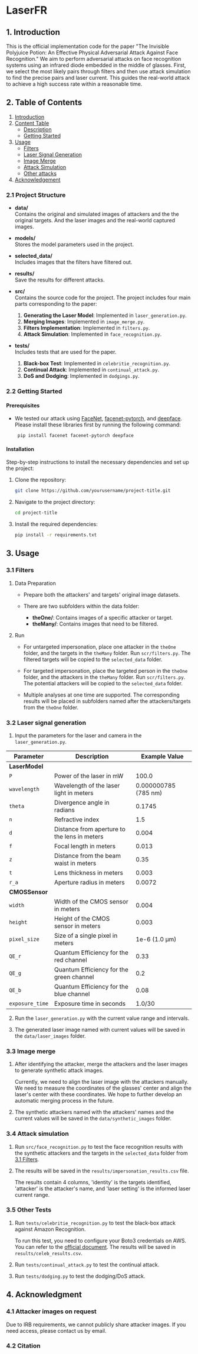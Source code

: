 # LaserFR

## 1. Introduction

This is the official implementation code for the paper "The Invisible Polyjuice Potion: An Effective Physical Adversarial Attack Against Face Recognition." 
We aim to perform adversarial attacks on face recognition systems using an infrared diode embedded in the middle of glasses. 
First, we select the most likely pairs through filters and then use attack simulation to find the precise pairs and laser current. 
This guides the real-world attack to achieve a high success rate within a reasonable time.

## 2. Table of Contents

1. [Introduction](#1-introduction)
2. [Content Table](#2-content-table)
   - [Description](#21-project-structure)
   - [Getting Started](#22-getting-started)
3. [Usage](#3-usage)
   - [Filters](#31-filters)
   - [Laser Signal Generation](#32-laser-signal-generation)
   - [Image Merge](#33-image-merge)
   - [Attack Simulation](#34-attack-simulation)
   - [Other attacks](#35-other-tests)
4. [Acknowledgement](#4-acknowledgment)

### 2.1 Project Structure

   - **data/**  
     Contains the original and simulated images of attackers and the the original targets.
     And the laser images and the real-world captured images.
   
   - **models/**  
     Stores the model parameters used in the project.
   
   - **selected_data/**  
     Includes images that the filters have filtered out.

   - **results/**  
     Save the results for different attacks.
   
   - **src/**  
     Contains the source code for the project.
        The project includes four main parts corresponding to the paper:
      1. **Generating the Laser Model**: Implemented in `laser_generation.py`.
      2. **Merging Images**: Implemented in `image_merge.py`.
      3. **Filters Implementation**: Implemented in `filters.py`.
      4. **Attack Simulation**: Implemented in `face_recognition.py`.
   
   - **tests/**  
     Includes tests that are used for the paper.
      1. **Black-box Test**: Implemented in `celebritie_recognition.py`.
      2. **Continual Attack**: Implemented in `continual_attack.py`.
      3. **DoS and Dodging**: Implemented in `dodgings.py`.


### 2.2 Getting Started

#### Prerequisites

- We tested our attack using [FaceNet](https://github.com/davidsandberg/facenet), [facenet-pytorch](https://github.com/timesler/facenet-pytorch), and [deepface](https://github.com/serengil/deepface).
  Please install these libraries first by running the following command:
  ```bash
   pip install facenet facenet-pytorch deepface

#### Installation

Step-by-step instructions to install the necessary dependencies and set up the project:

1. Clone the repository:
   ```bash
   git clone https://github.com/yourusername/project-title.git
2. Navigate to the project directory:
   ```bash
   cd project-title
3. Install the required dependencies:
   ```bash
   pip install -r requirements.txt


## 3. Usage

### 3.1 Filters

1. Data Preparation
   
   - Prepare both the attackers' and targets' original image datasets.
   
   - There are two subfolders within the data folder:
      - **theOne/**: Contains images of a specific attacker or target.
      - **theMany/**: Contains images that need to be filtered.

2. Run

   - For untargeted impersonation, place one attacker in the `theOne` folder, and the targets in the `theMany` folder. Run `scr/filters.py`. The filtered targets will be copied to the `selected_data` folder.
   
   - For targeted impersonation, place the targeted person in the `theOne` folder, and the attackers in the `theMany` folder. Run `scr/filters.py`. The potential attackers will be copied to the `selected_data` folder.
   
   - Multiple analyses at one time are supported. The corresponding results will be placed in subfolders named after the attackers/targets from the `theOne` folder.

### 3.2 Laser signal generation

1. Input the parameters for the laser and camera in the `laser_generation.py`.

| Parameter        | Description                                   | Example Value         |
|------------------|-----------------------------------------------|-----------------------|
| **LaserModel**   |                                               |                       |
| `P`              | Power of the laser in mW                      | 100.0                 |
| `wavelength`     | Wavelength of the laser light in meters       | 0.000000785 (785 nm)  |
| `theta`          | Divergence angle in radians                   | 0.1745                |
| `n`              | Refractive index                              | 1.5                   |
| `d`              | Distance from aperture to the lens in meters  | 0.004                 |
| `f`              | Focal length in meters                        | 0.013                 |
| `z`              | Distance from the beam waist in meters        | 0.35                  |
| `t`              | Lens thickness in meters                      | 0.003                 |
| `r_a`            | Aperture radius in meters                     | 0.0072                |
| **CMOSSensor**   |                                               |                       |
| `width`          | Width of the CMOS sensor in meters            | 0.004                 |
| `height`         | Height of the CMOS sensor in meters           | 0.003                 |
| `pixel_size`     | Size of a single pixel in meters              | 1e-6 (1.0 µm)         |
| `QE_r`           | Quantum Efficiency for the red channel        | 0.33                  |
| `QE_g`           | Quantum Efficiency for the green channel      | 0.2                   |
| `QE_b`           | Quantum Efficiency for the blue channel       | 0.08                  |
| `exposure_time`  | Exposure time in seconds                      | 1.0/30                |

   
2. Run the `laser_generation.py` with the current value range and intervals.
   
3. The generated laser image named with current values will be saved in the `data/laser_images` folder.
   

### 3.3 Image merge

1. After identifying the attacker, merge the attackers and the laser images to generate synthetic attack images.
   
   Currently, we need to align the laser image with the attackers manually.
   We need to measure the coordinates of the glasses' center and align the laser's center with these coordinates.
   We hope to further develop an automatic merging process in the future.
   
3. The synthetic attackers named with the attackers' names and the current values will be saved in the `data/synthetic_images` folder.


### 3.4 Attack simulation

1. Run `src/face_recognition.py` to test the face recognition results with the synthetic attackers and the targets in the `selected_data` folder from [3.1 Filters](#22-getting-started).
   
2. The results will be saved in the `results/impersonation_results.csv` file.

   The results contain 4 columns, 'identity' is the targets identified, 'attacker' is the attacker's name, and 'laser setting' is the informed laser current range.
   
### 3.5 Other Tests

1. Run `tests/celebritie_recognition.py` to test the black-box attack against Amazon Recognition.
   
   To run this test, you need to configure your Boto3 credentials on AWS. You can refer to the [official document](https://boto3.amazonaws.com/v1/documentation/api/latest/guide/credentials.html). The results will be saved in `results/celeb_results.csv`.

2. Run `tests/continual_attack.py` to test the continual attack.

3. Run `tests/dodging.py` to test the dodging/DoS attack.
  

## 4. Acknowledgment

### 4.1 Attacker images on request

Due to IRB requirements, we cannot publicly share attacker images. If you need access, please contact us by email.

### 4.2 Citation







   


